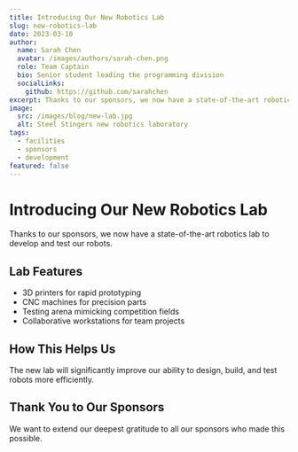 ```yaml
---
title: Introducing Our New Robotics Lab
slug: new-robotics-lab
date: 2023-03-10
author:
  name: Sarah Chen
  avatar: /images/authors/sarah-chen.png
  role: Team Captain
  bio: Senior student leading the programming division
  socialLinks:
    github: https://github.com/sarahchen
excerpt: Thanks to our sponsors, we now have a state-of-the-art robotics lab to develop and test our robots.
image:
  src: /images/blog/new-lab.jpg
  alt: Steel Stingers new robotics laboratory
tags:
  - facilities
  - sponsors
  - development
featured: false
---
```


# Introducing Our New Robotics Lab

Thanks to our sponsors, we now have a state-of-the-art robotics lab to develop and test our robots.

## Lab Features

- 3D printers for rapid prototyping
- CNC machines for precision parts
- Testing arena mimicking competition fields
- Collaborative workstations for team projects

## How This Helps Us

The new lab will significantly improve our ability to design, build, and test robots more efficiently.

## Thank You to Our Sponsors

We want to extend our deepest gratitude to all our sponsors who made this possible.
